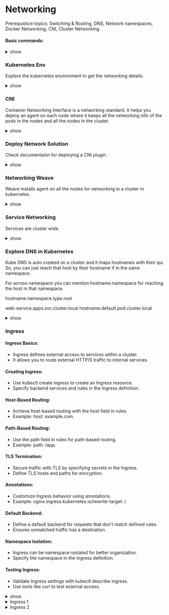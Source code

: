 # Networking

Prerequistice topics: Switching & Routing, DNS, Network namespaces, Docker Networking, CNI, Cluster Networking.

#### Basic commands:
<details><summary>show</summary>
<p>
  
```bash

ip link
ip addr
ip addr add 192.168.1.10/24 dev eth0
ip route
ip route add 192.168.1.0/24 via 192.168.2.1
route
cat /proc/sys/net/ipv4/ip_forward

cat >> /etc/hosts
cat >> /etc/hosts
cat /etc/resolv.conf
cat /etc/nsswitch.conf

nslookup www.google.com
dig www.google.com

ps aux


# Create network namespaces
ip netns add red
ip netns add blue

ip netns

# Create veth pairs
ip link add veth-red type veth peer name veth blue

# Create Add veth to respective namespaces
ip link set veth-red netns red
ip link set veth-blue netns blue

# Set IP Addresses
ip -n red addr add 192.168.1.1 dev veth-red
ip -n blue addr add 192.168.1.2 dev veth-blue

# Check IP Addresses
ip -n red addr
ip -n blue addr

# Bring up interfaces
ip -n red link set veth-red up
ip -n blue link set veth-blue up

# Bring Loopback devices up
ip -n red link set lo up
ip -n blue link set lo up

# Add default gateway
ip netns exec red ip route add default via 192.168.1.1 dev veth-red
ip netns exec blue ip route add default via 192.168.1.2 dev veth-blue

ip netns del red
ip netns del blue
ip link del v-net-0
iptables -t nat -D POSTROUTING 1

ip netns add red
ip netns add blue

ip link add veth-red type veth peer name veth-red-br
ip link add veth-blue type veth peer name veth-blue-br

ip link set veth-red netns red
ip link set veth-blue netns blue

ip -n red addr add 192.168.15.2/24 dev veth-red

ip -n blue addr add 192.168.15.3/24 dev veth-blue

brctl addbr v-net-0

ip link set dev v-net-0 up

ip link set veth-red-br up
ip link set veth-blue-br up

```

</p>
</details>

### Kubernetes Env

Explore the kubernetes environment to get the networking details.  

<details><summary>show</summary>
<p>
  
```bash
k get nodes
k describe node controlplane  | grep -i internal

ip a / ip link
ssh node01
ip link show eth0

netstat -nplt

netstat -anp | grep etcd
netstat -anp | grep etcd | grep 2379 | wc -l

```

</p>
</details>

### CNI

Container Networking Interface is a networking standard. It helps you deploy an agent on each node where it keeps all the networking info of the pods in the nodes and all the nodes in the cluster. 

<details><summary>show</summary>
<p>
  
```bash
ps -aux | grep kubelet | grep --color container-runtime-endpoint

/opt/cni/bin  # available CNI pluggins

cat /etc/cni/net.d/10-flannel.conflist | grep type

```

</p>
</details>


### Deploy Network Solution

Check documentaion for deploying a CNI plugin. 

<details><summary>show</summary>
<p>
  
```bash
k apply -f file_name.yaml
```

</p>
</details>

### Networking Weave

Weave installs agent on all the nodes for networking in a cluster in kubernetes.

<details><summary>show</summary>
<p>
  
```bash
kubectl get pods -n kube-system

kubectl get po -o wide -n kube-system | grep weave

ip addr show weave

ssh node01
ip route
```

</p>
</details>


### Service Networking 

Services are cluster wide. 

<details><summary>show</summary>
<p>
  
```bash
ip a | grep eth0

apt install ipcalc

ipcalc -b <ip_addr>

k logs weave-net-fgxvr weave -n kube-system | grep ipalloc-range

cat /etc/kubernetes/manifests/kube-apiserver.yaml   | grep cluster-ip-range

k get pods -n kube-system

k logs kube-proxy-4t62z -n kube-system

```

</p>
</details>


### Explore DNS in Kubernetes

Kube DNS is auto created on a cluster and it maps hostnames with their ips. So, you can just reach that host by their hostname if in the same namespace.

For across namespace you can mention hostname.namespace for reaching the host in that namespace.

hostname.namespace.type.root

web-service.apps.svc.cluster.local
hostname.default.pod.cluster.local



<details><summary>show</summary>
<p>
  
```bash
kubectl get pods -n kube-system

kubectl get cm -n kube-system

kubectl get svc

kubectl exec -it hr -- nslookup mysql.payroll > /root/CKA/nslookup.out

```

</p>
</details>


### Ingress

 #### Ingress Basics:

- Ingress defines external access to services within a cluster.
- It allows you to route external HTTP/S traffic to internal services.

#### Creating Ingress:

- Use kubectl create ingress to create an Ingress resource.
- Specify backend services and rules in the Ingress definition.

#### Host-Based Routing:

- Achieve host-based routing with the host field in rules.
- Example: host: example.com.

#### Path-Based Routing:

- Use the path field in rules for path-based routing.
- Example: path: /app.

#### TLS Termination:

- Secure traffic with TLS by specifying secrets in the Ingress.
- Define TLS hosts and paths for encryption.

#### Annotations:

- Customize Ingress behavior using annotations.
- Example: nginx.ingress.kubernetes.io/rewrite-target: /.

#### Default Backend:

- Define a default backend for requests that don’t match defined rules.
- Ensures unmatched traffic has a destination.

#### Namespace Isolation:

- Ingress can be namespace-isolated for better organization.
- Specify the namespace in the Ingress definition.

#### Testing Ingress:

- Validate Ingress settings with kubectl describe ingress.
- Use tools like curl to test external access.

<details><summary>show</summary>
<p>
  
```bash
# Create an Ingress Resource
kubectl create ingress <ingress-name> --rule=<host>/<path>=<service-name>:<service-port>

# View Ingress Details
kubectl get ingress <ingress-name> -o yaml

# Describe Ingress
kubectl describe ingress <ingress-name>

# Edit Ingress
kubectl edit ingress <ingress-name> -n <namespae-name>

# Delete Ingress
kubectl delete ingress <ingress-name>

# Check Ingress Controller Logs
kubectl logs -l <ingress-controller-label> -n <ingress-controller-namespace>

# Testing Ingress with Curl
curl -H "Host: <ingress-host>" http://<ingress-ip-or-host>/<path>

# Checking Ingress Controller Version (for NGINX Ingress)
kubectl exec -it <nginx-ingress-controller-pod> -- /nginx-ingress-controller --version

# List All Ingress Resources
kubectl get ingress --all-namespaces
```

</p>
</details>



<details><summary>Ingress 1</summary>
<p>
  
```bash
kubectl edit ingress --namespace app-space

```

</p>
</details>



<details><summary>Ingress 2</summary>
<p>
  
```bash
#ingress 2 cmds
```

</p>
</details>
